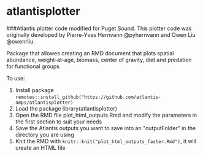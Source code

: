 # atlantisplotter
###Atlantis plotter code modified for Puget Sound. This plotter code was originally developed by Pierre-Yves Hernvann @pyhernvann and Owen Liu @owenrliu. 

Package that allowes creating an RMD document that plots spatial abundance, weight-at-age, biomass, center of gravity, diet and predation for functional groups

To use:

1. Install package `remotes::install_github("https://github.com/atlantis-amps/atlantisplotter)`
2. Load the package library(atlantisplotter)
3. Open the RMD file plot_html_outputs.Rmd and modify the parameters in the first section to suit your needs
4. Save the Atlantis outputs you want to save into an "outputFolder" in the directory you are using
5. Knit the RMD with `knitr::knit("plot_html_outputs_faster.Rmd")`, it will create an HTML file
